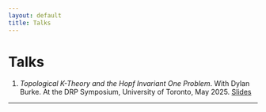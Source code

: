 ```yaml
---
layout: default
title: Talks
---
```


# Talks

1. *Topological K-Theory and the Hopf Invariant One Problem*. With Dylan Burke. At the DRP Symposium, University of Toronto, May 2025. <a href="/assets/files/hopf-invariant-one.pdf" target="_blank">Slides</a>

---
